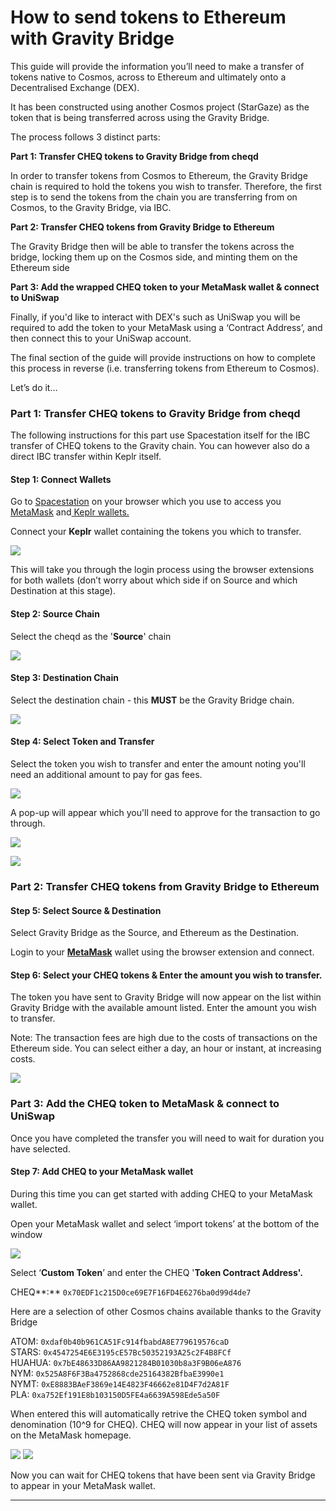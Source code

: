 # How to send tokens to Ethereum with Gravity Bridge

This guide will provide the information you’ll need to make a transfer of tokens native to Cosmos, across to Ethereum and ultimately onto a Decentralised Exchange (DEX).

It has been constructed using another Cosmos project (StarGaze) as the token that is being transferred across using the Gravity Bridge.

The process follows 3 distinct parts:

**Part 1: Transfer CHEQ tokens to Gravity Bridge from cheqd**&#x20;

In order to transfer tokens from Cosmos to Ethereum, the Gravity Bridge chain is required to hold the tokens you wish to transfer. Therefore, the first step is to send the tokens from the chain you are transferring from on Cosmos, to the Gravity Bridge, via IBC.

**Part 2: Transfer CHEQ tokens from Gravity Bridge to Ethereum**

The Gravity Bridge then will be able to transfer the tokens across the bridge, locking them up on the Cosmos side, and minting them on the Ethereum side

**Part 3: Add the wrapped CHEQ token to your MetaMask wallet & connect to UniSwap**

Finally, if you'd like to interact with DEX's such as UniSwap you will be required to add the token to your MetaMask using a ‘Contract Address’, and then connect this to your UniSwap account.

The final section of the guide will provide instructions on how to complete this process in reverse (i.e. transferring tokens from Ethereum to Cosmos).

Let’s do it…

### Part 1: Transfer C**HEQ tokens to Gravity Bridge from cheqd**

The following instructions for this part use Spacestation itself for the IBC transfer of CHEQ tokens to the Gravity chain. You can however also do a direct IBC transfer within Keplr itself.&#x20;

#### Step 1: Connect Wallets

Go to [Spacestation](https://spacestation.zone/) on your browser which you use to access you [MetaMask](https://metamask.io/) and[ Keplr wallets.](https://www.keplr.app/)

Connect your **Keplr** wallet containing the tokens you which to transfer.&#x20;

![](<../../.gitbook/assets/Screenshot 2022-03-31 at 10.42.52 (1).png>)

This will take you through the login process using the browser extensions for both wallets (don’t worry about which side if on Source and which Destination at this stage).

#### Step 2: Source Chain

Select the cheqd as the '**Source**' chain

![](<../../.gitbook/assets/Screenshot 2022-03-31 at 10.44.41.png>)

#### Step 3: Destination Chain

Select the destination chain - this **MUST** be the Gravity Bridge chain.

![](<../../.gitbook/assets/Screenshot 2022-03-31 at 10.45.20.png>)

#### Step 4: Select Token and Transfer&#x20;

Select the token you wish to transfer and enter the amount noting you'll need an additional amount to pay for gas fees.

![](<../../.gitbook/assets/Screenshot 2022-03-31 at 10.47.55 (1).png>)

A pop-up will appear which you'll need to approve for the transaction to go through.&#x20;

![](<../../.gitbook/assets/Screenshot 2022-03-31 at 10.49.12.png>)

![](<../../.gitbook/assets/Screenshot 2022-03-31 at 10.49.17.png>)

### Part 2: Transfer CHEQ tokens from Gravity Bridge to Ethereum

#### Step 5: Select Source & Destination&#x20;

Select Gravity Bridge as the Source, and Ethereum as the Destination.&#x20;

Login to your [**MetaMask**](https://metamask.io/) wallet using the browser extension and connect.&#x20;

#### Step 6: Select your CHEQ tokens & Enter the amount you wish to transfer.&#x20;

The token you have sent to Gravity Bridge will now appear on the list within Gravity Bridge with the available amount listed. Enter the amount you wish to transfer.&#x20;

Note: The transaction fees are high due to the costs of transactions on the Ethereum side. You can select either a day, an hour or instant, at increasing costs.&#x20;

![](<../../.gitbook/assets/Screenshot 2022-03-31 at 11.01.02.png>)

### Part 3: Add the CHEQ token to MetaMask & connect to UniSwap

Once you have completed the transfer you will need to wait for duration you have selected.&#x20;

#### Step 7: Add CHEQ to your MetaMask wallet&#x20;

During this time you can get started with adding CHEQ to your MetaMask wallet.&#x20;

Open your MetaMask wallet and select ‘import tokens’ at the bottom of the window

![](https://lh4.googleusercontent.com/lGjj4qSPzOWrO\_HKrvVY65v\_GHgRmKAhXMBoiKGX34vIyzD4FCDFRPhMTEgkQ\_ZRGve0WsuL-aytSlvU0mmJ5sCD7ZUW3RdDlKcvBx9nSAudjGKEy44xyxjdM0RE1a9eKo6-Mqe1)

Select ‘**Custom Token**’ and enter the CHEQ '**Token Contract Address'.**&#x20;

CHEQ**:** `0x70EDF1c215D0ce69E7F16FD4E6276ba0d99d4de7`

Here are a selection of other Cosmos chains available thanks to the Gravity Bridge&#x20;

ATOM: `0xdaf0b40b961CA51Fc914fbabdA8E779619576caD` \
STARS: `0x4547254E6E3195cE57Bc50352193A25c2F4B8FCf` \
HUAHUA: `0x7bE48633D86AA9821284B01030b8a3F9B06eA876` \
NYM: `0x525A8F6F3Ba4752868cde25164382BfbaE3990e1` \
NYMT: `0xE8883BAeF3869e14E4823F46662e81D4F7d2A81F` \
PLA: `0xa752Ef191E8b103150D5FE4a6639A598Ede5a50F`



When entered this will automatically retrive the CHEQ token symbol and denomination (10^9 for CHEQ). CHEQ will now appear in your list of assets on the MetaMask homepage.&#x20;

&#x20;![](<../../.gitbook/assets/Screenshot 2022-03-31 at 11.15.04.png>) ![](<../../.gitbook/assets/Screenshot 2022-03-31 at 11.29.17.png>)



Now you can wait for CHEQ tokens that have been sent via Gravity Bridge to appear in your MetaMask wallet.&#x20;



****
